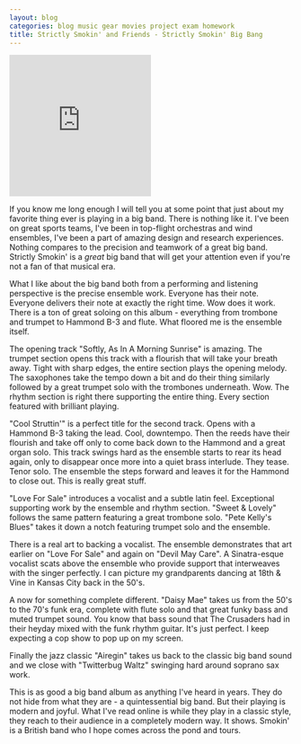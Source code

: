 ```yaml
---
layout: blog
categories: blog music gear movies project exam homework
title: Strictly Smokin' and Friends - Strictly Smokin' Big Bang
---
```

<div style="position: relative; padding-bottom: 50%; height: 0; overflow: hidden; max-width: 50%;"><iframe src="https://embed.tidal.com/albums/363558670?layout=gridify" frameborder="0" allowfullscreen style="position: absolute; top: 0; left: 0; width: 100%; height: 1px; min-height: 100%; margin: 0 auto;"></iframe></div>

If you know me long enough I will tell you at some point that just about my favorite thing ever is playing in a big band.  There is nothing like it.  I've been on great sports teams, I've been in top-flight orchestras and wind ensembles, I've been a part of amazing design and research experiences.  Nothing compares to the precision and teamwork of a great big band.  Strictly Smokin' is a _great_ big band that will get your attention even if you're not a fan of that musical era.

What I like about the big band both from a performing and listening perspective is the precise ensemble work.  Everyone has their note.  Everyone delivers their note at exactly the right time.  Wow does it work.  There is a ton of great soloing on this album - everything from trombone and trumpet to Hammond B-3 and flute.  What floored me is the ensemble itself.

The opening track "Softly, As In A Morning Sunrise" is amazing.  The trumpet section opens this track with a flourish that will take your breath away. Tight with sharp edges, the entire section plays the opening melody.  The saxophones take the tempo down a bit and do their thing similarly followed by a great trumpet solo with the trombones underneath.  Wow.  The rhythm section is right there supporting the entire thing.  Every section featured with brilliant playing.

"Cool Struttin'" is a perfect title for the second track.  Opens with a Hammond B-3 taking the lead.  Cool, downtempo.  Then the reeds have their flourish and take off only to come back down to the Hammond and a great organ solo.  This track swings hard as the ensemble starts to rear its head again, only to disappear once more into a quiet brass interlude.  They tease.  Tenor solo.  The ensemble the steps forward and leaves it for the Hammond to close out.  This is really great stuff.

"Love For Sale" introduces a vocalist and a subtle latin feel.  Exceptional supporting work by the ensemble and rhythm section.  "Sweet & Lovely" follows the same pattern featuring a great trombone solo.  "Pete Kelly's Blues" takes it down a notch featuring trumpet solo and the ensemble.

There is a real art to backing a vocalist.  The ensemble demonstrates that art earlier on "Love For Sale" and again on "Devil May Care".  A Sinatra-esque vocalist scats above the ensemble who provide support that interweaves with the singer perfectly.  I can picture my grandparents dancing at 18th & Vine in Kansas City back in the 50's.

A now for something complete different.  "Daisy Mae" takes us from the 50's to the 70's funk era, complete with flute solo and that great funky bass and muted trumpet sound.  You know that bass sound that The Crusaders had in their heyday mixed with the funk rhythm guitar.  It's just perfect.  I keep expecting a cop show to pop up on my screen.

Finally the jazz classic "Airegin" takes us back to the classic big band sound and we close with "Twitterbug Waltz" swinging hard around soprano sax work.

This is as good a big band album as anything I've heard in years.  They do not hide from what they are - a quintessential big band.  But their playing is modern and joyful.  What I've read online is while they play in a classic style, they reach to their audience in a completely modern way.  It shows.  Smokin' is a British band who I hope comes across the pond and tours. 






